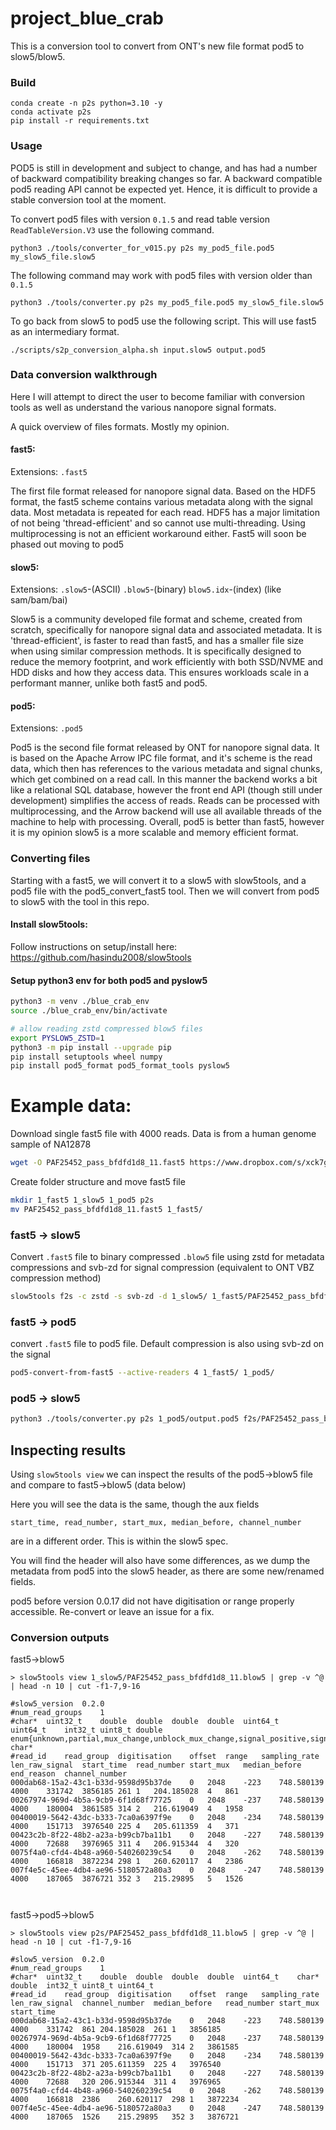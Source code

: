# project_blue_crab
This is a conversion tool to convert from ONT's new file format pod5 to slow5/blow5.

### Build

```
conda create -n p2s python=3.10 -y
conda activate p2s
pip install -r requirements.txt
```

### Usage

POD5 is still in development and subject to change, and has had a number of backward compatibility breaking changes so far.
A backward compatible pod5 reading API cannot be expected yet. 
Hence, it is difficult to provide a stable conversion tool at the moment.

To convert pod5 files with version `0.1.5` and read table version `ReadTableVersion.V3` use the following command.
```
python3 ./tools/converter_for_v015.py p2s my_pod5_file.pod5 my_slow5_file.slow5
```

The following command may work with pod5 files with version older than `0.1.5`
```
python3 ./tools/converter.py p2s my_pod5_file.pod5 my_slow5_file.slow5
```

To go back from slow5 to pod5 use the following script. This will use fast5 as an intermediary format.
```
./scripts/s2p_conversion_alpha.sh input.slow5 output.pod5
```

### Data conversion walkthrough

Here I will attempt to direct the user to become familiar with conversion tools as well as understand the various nanopore signal formats.

A quick overview of files formats. Mostly my opinion.

#### fast5:

Extensions: `.fast5`

The first file format released for nanopore signal data. Based on the HDF5 format, the fast5 scheme contains various metadata along with the signal data. Most metadata is repeated for each read. HDF5 has a major limitation of not being 'thread-efficient' and so cannot use multi-threading. Using multiprocessing is not an efficient workaround either. Fast5 will soon be phased out moving to pod5


#### slow5:

Extensions: `.slow5`-(ASCII) `.blow5`-(binary) `blow5.idx`-(index) (like sam/bam/bai)

Slow5 is a community developed file format and scheme, created from scratch, specifically for nanopore signal data and associated metadata. It is 'thread-efficient', is faster to read than fast5, and has a smaller file size when using similar compression methods. It is specifically designed to reduce the memory footprint, and work efficiently with both SSD/NVME and HDD disks and how they access data. This ensures workloads scale in a performant manner, unlike both fast5 and pod5.


#### pod5:

Extensions: `.pod5`

Pod5 is the second file format released by ONT for nanopore signal data. It is based on the Apache Arrow IPC file format, and it's scheme is the read data, which then has references to the various metadata and signal chunks, which get combined on a read call. In this manner the backend works a bit like a relational SQL database, however the front end API (though still under development) simplifies the access of reads. Reads can be processed with multiprocessing, and the Arrow backend will use all available threads of the machine to help with processing. Overall, pod5 is better than fast5, however it is my opinion slow5 is a more scalable and memory efficient format.



### Converting files

Starting with a fast5, we will convert it to a slow5 with slow5tools, and a pod5 file with the pod5_convert_fast5 tool.
Then we will convert from pod5 to slow5 with the tool in this repo.

#### Install slow5tools:

Follow instructions on setup/install here:
https://github.com/hasindu2008/slow5tools

#### Setup python3 env for both pod5 and pyslow5

```bash
python3 -m venv ./blue_crab_env
source ./blue_crab_env/bin/activate

# allow reading zstd compressed blow5 files
export PYSLOW5_ZSTD=1
python3 -m pip install --upgrade pip
pip install setuptools wheel numpy
pip install pod5_format pod5_format_tools pyslow5
```

# Example data:

Download single fast5 file with 4000 reads. Data is from a human genome sample of NA12878

```bash
wget -O PAF25452_pass_bfdfd1d8_11.fast5 https://www.dropbox.com/s/xck7g8sc80hx02u/PAF25452_pass_bfdfd1d8_11.fast5?dl=1
```

Create folder structure and move fast5 file

```bash
mkdir 1_fast5 1_slow5 1_pod5 p2s
mv PAF25452_pass_bfdfd1d8_11.fast5 1_fast5/
```

### fast5 -> slow5

Convert `.fast5` file to binary compressed `.blow5` file using zstd for metadata compressions and svb-zd for signal compression (equivalent to ONT VBZ compression method)

```bash
slow5tools f2s -c zstd -s svb-zd -d 1_slow5/ 1_fast5/PAF25452_pass_bfdfd1d8_11.fast5
```

### fast5 -> pod5

convert `.fast5` file to pod5 file. Default compression is also using svb-zd on the signal

```bash
pod5-convert-from-fast5 --active-readers 4 1_fast5/ 1_pod5/
```


### pod5 -> slow5

```bash
python3 ./tools/converter.py p2s 1_pod5/output.pod5 f2s/PAF25452_pass_bfdfd1d8_11.blow5
```


## Inspecting results

Using `slow5tools view` we can inspect the results of the pod5->blow5 file and compare to fast5->blow5 (data below)

Here you will see the data is the same, though the aux fields
```
start_time, read_number, start_mux, median_before, channel_number
```
are in a different order. This is within the slow5 spec.

You will find the header will also have some differences, as we dump the metadata from pod5 into the slow5 header, as there are some new/renamed fields.

<!-- One notable difference, is the absence of `end_reason` in our pod5->slow5 file. This is on the list to fix. This field currently isn't used in anything of note we have seen yet, and its history is complicated. It has changed many times in the fast5 files, which makes it difficult to make non breaking compatible code. -->

<!-- One last difference, is in our pod5->blow5 file output, you will note `digitisation=1` and `range` is a float < 1. That is because ONT removed range and digitisation from pod5. While digitisation can be calculated from `adc_max - adc_min`, when converting fast5 files, they are both 0. The reason these are needed are for conversion of the raw signal values into pA values using the following array maths:

```
scale = range / digitisation
pA_signal = scale * (signal + offset)
```

So instead, we set digitisation to 1, and place the scale value in the range column.

This means, if a 3rd party software reads a slow5 file, and wants to calculate pA, the maths goes like this

```
range = 0.365518
digitisation = 1

scale = range / digitisation

0.365518 = 0.365518 / 1
```

So effectively, scale = range, and they are both of the same double/float type.

This way, we don't break other tools while ONT decide how many tools they want to break in the process of finalising the pod5 format. -->

pod5 before version 0.0.17 did not have digitisation or range properly accessible. Re-convert or leave an issue for a fix.


### Conversion outputs

fast5->blow5
```
> slow5tools view 1_slow5/PAF25452_pass_bfdfd1d8_11.blow5 | grep -v ^@ | head -n 10 | cut -f1-7,9-16

#slow5_version	0.2.0
#num_read_groups	1
#char*	uint32_t	double	double	double	double	uint64_t	uint64_t	int32_t	uint8_t	double	enum{unknown,partial,mux_change,unblock_mux_change,signal_positive,signal_negative}	char*
#read_id	read_group	digitisation	offset	range	sampling_rate	len_raw_signal	start_time	read_number	start_mux	median_before	end_reason	channel_number
000dab68-15a2-43c1-b33d-9598d95b37de	0	2048	-223	748.580139	4000	331742	3856185	261	1	204.185028	4	861
00267974-969d-4b5a-9cb9-6f1d68f77725	0	2048	-237	748.580139	4000	180004	3861585	314	2	216.619049	4	1958
00400019-5642-43dc-b333-7ca0a6397f9e	0	2048	-234	748.580139	4000	151713	3976540	225	4	205.611359	4	371
00423c2b-8f22-48b2-a23a-b99cb7ba11b1	0	2048	-227	748.580139	4000	72688	3976965	311	4	206.915344	4	320
0075f4a0-cfd4-4b48-a960-540260239c54	0	2048	-262	748.580139	4000	166818	3872234	298	1	260.620117	4	2386
007f4e5c-45ee-4db4-ae96-5180572a80a3	0	2048	-247	748.580139	4000	187065	3876721	352	3	215.29895	5	1526



```

fast5->pod5->blow5
```
> slow5tools view p2s/PAF25452_pass_bfdfd1d8_11.blow5 | grep -v ^@ | head -n 10 | cut -f1-7,9-16

#slow5_version	0.2.0
#num_read_groups	1
#char*	uint32_t	double	double	double	double	uint64_t	char*	double	int32_t	uint8_t	uint64_t
#read_id	read_group	digitisation	offset	range	sampling_rate	len_raw_signal	channel_number	median_before	read_number	start_mux	start_time
000dab68-15a2-43c1-b33d-9598d95b37de	0	2048	-223	748.580139	4000	331742	861	204.185028	261	1	3856185
00267974-969d-4b5a-9cb9-6f1d68f77725	0	2048	-237	748.580139	4000	180004	1958	216.619049	314	2	3861585
00400019-5642-43dc-b333-7ca0a6397f9e	0	2048	-234	748.580139	4000	151713	371	205.611359	225	4	3976540
00423c2b-8f22-48b2-a23a-b99cb7ba11b1	0	2048	-227	748.580139	4000	72688	320	206.915344	311	4	3976965
0075f4a0-cfd4-4b48-a960-540260239c54	0	2048	-262	748.580139	4000	166818	2386	260.620117	298	1	3872234
007f4e5c-45ee-4db4-ae96-5180572a80a3	0	2048	-247	748.580139	4000	187065	1526	215.29895	352	3	3876721

```
